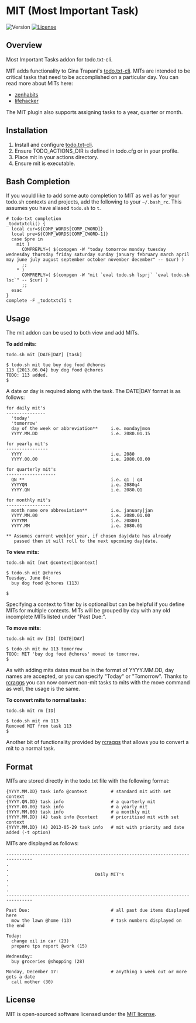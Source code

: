 MIT (Most Important Task)
=========================

![Version](https://img.shields.io/badge/version-2.0-green.svg)
[![License](https://img.shields.io/badge/license-MIT-blue.svg)](http://opensource.org/licenses/MIT)

Overview
--------

Most Important Tasks addon for todo.txt-cli.

MIT adds functionality to Gina Trapani's [todo.txt-cli](https://github.com/ginatrapani/todo.txt-cli).  MITs are intended to be critical tasks that need to be accomplished on a particular day.  You can read more about MITs here:

* [zenhabits](http://zenhabits.net/purpose-your-day-most-important-task/)
* [lifehacker](http://lifehacker.com/software/top/geek-to-live--control-your-workday-187074.php)

The MIT plugin also supports assigning tasks to a year, quarter or month.

Installation
------------

1. Install and configure [todo.txt-cli](https://github.com/ginatrapani/todo.txt-cli).
2. Ensure TODO_ACTIONS_DIR is defined in todo.cfg or in your profile.
3. Place mit in your actions directory.
4. Ensure mit is executable.

Bash Completion
---------------

If you would like to add some auto completion to MIT as well as for your todo.sh contexts and projects, add the following to your `~/.bash_rc`.  This assumes you have aliased `todo.sh` to `t`.

    # todo-txt completion
    _todotxtcli() {
      local cur=${COMP_WORDS[COMP_CWORD]}
      local pre=${COMP_WORDS[COMP_CWORD-1]}
      case $pre in
        mit )
          COMPREPLY=( $(compgen -W "today tomorrow monday tuesday wednesday thursday friday saturday sunday january february march april may june july august september october november december" -- $cur) )
          ;;
        * )
          COMPREPLY=( $(compgen -W "mit `eval todo.sh lsprj` `eval todo.sh lsc`" -- $cur) )
          ;;
      esac
    }
    complete -F _todotxtcli t

Usage
-----

The mit addon can be used to both view and add MITs.

__To add mits:__

    todo.sh mit [DATE|DAY] [task]

    $ todo.sh mit tue buy dog food @chores
    113 {2013.06.04} buy dog food @chores
    TODO: 113 added.
    $

A date or day is required along with the task.  The DATE|DAY format is as follows:

    for daily mit's
    ---------------
      'today'
      'tomorrow'
      day of the week or abbreviation**     i.e. monday|mon
      YYYY.MM.DD                            i.e. 2080.01.15
    
    for yearly mit's
    ----------------
      YYYY                                  i.e. 2080
      YYYY.00.00                            i.e. 2080.00.00

    for quarterly mit's
    -------------------
      QN **                                 i.e. q1 | q4
      YYYYQN                                i.e. 2080q4
      YYYY.QN                               i.e. 2080.Q1

    for monthly mit's
    -----------------
      month name ore abbreviation**         i.e. january|jan
      YYYY.MM.00                            i.e. 2080.01.00
      YYYYMM                                i.e. 208001
      YYYY.MM                               i.e. 2080.01

    ** Assumes current week|or year, if chosen day|date has already
       passed then it will roll to the next upcoming day|date.

__To view mits:__

    todo.sh mit [not @context|@context]

    $ todo.sh mit @chores
    Tuesday, June 04:
      buy dog food @chores (113)

    $

Specifying a context to filter by is optional but can be helpful if you define MITs for multiple contexts.  MITs will be grouped by day with any old incomplete MITs listed under "Past Due:".

__To move mits:__

    todo.sh mit mv [ID] [DATE|DAY]

    $ todo.sh mit mv 113 tomorrow
    TODO: MIT 'buy dog food @chores' moved to tomorrow.
    $

As with adding mits dates must be in the format of YYYY.MM.DD, day names are accepted, or you can specify "Today" or "Tomorrow".  Thanks to [rcraggs](https://github.com/rcraggs) you can now convert non-mit tasks to mits with the move command as well, the usage is the same.

__To convert mits to normal tasks:__

    todo.sh mit rm [ID]

    $ todo.sh mit rm 113
    Removed MIT from task 113
    $

  Another bit of functionality provided by [rcraggs](https://github.com/rcraggs) that allows you to convert a mit to a normal task.

Format
------

MITs are stored directly in the todo.txt file with the following format:

    {YYYY.MM.DD} task info @context         # standard mit with set context
    {YYYY.QN.DD} task info                  # a quarterly mit
    {YYYY.00.00} task info                  # a yearly mit
    {YYYY.MM.00} task info                  # a monthly mit
    {YYYY.MM.DD} (A) task info @context     # prioritized mit with set context
    {YYYY.MM.DD} (A) 2013-05-29 task info   # mit with priority and date added (-t option)


MITs are displayed as follows:

    --------------------------------------------------------------------------------
    .                                                                              .
    .                                 Daily MIT's                                  .
    .                                                                              .
    --------------------------------------------------------------------------------

    Past Due:                               # all past due items displayed here
      mow the lawn @home (13)               # task numbers displayed on the end

    Today:
      change oil in car (23)
      prepare tps report @work (15)

    Wednesday:
      buy groceries @shopping (28)

    Monday, December 17:                    # anything a week out or more gets a date
      call mother (30)

License
-------

MIT is open-sourced software licensed under the [MIT license](http://opensource.org/licenses/MIT).
